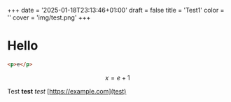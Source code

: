 +++
date = '2025-01-18T23:13:46+01:00'
draft = false
title = 'Test1'
color = ''
cover = 'img/test.png'
+++

# Hello

```html
<p>e</p>
```

$$x = e+1$$

Test
**test**
_test_
[https://example.com](test)
